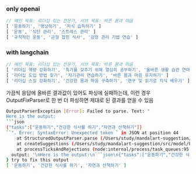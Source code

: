 ### only openai

```ts
// 메인 목표: 리더십 있는 전문가, 서브 목표: 바른 몸과 마음
[ '운동하기', '명상하기', '지식 습득하기' ]
[ '운동', '식단 관리', '스트레스 관리' ]
[ '규칙적인 운동', '균형 잡힌 식사', '감정 관리 기법 연습' ]
```

### with langchain

```ts
// 메인 목표: 리더십 있는 전문가, 서브 목표: 바른 몸과 마음
[ '리더십 역량 강화하기', '특기를 갖추기 위해 열심히 공부하기', '올바른 생활 습관 연마하기' ]
[ '리더십 도입 방법 찾기', '자기관리 연습하기', '바른 몸과 마음 유지하기' ]
[ '리더십 스킬 강화하기', '건강한 몸과 마음 구축하기', '연구 및 읽기로 지식 배우기' ]
```

가끔씩 응답에 올바른 결과값이 있어도 파싱에 실패하는데, 이런 경우 OutputFixParser로 한 번 더 파싱하면 제대로 된 결과를 얻을 수 있음

```bash
OutputParserException [Error]: Failed to parse. Text: "
Here is the output:
```json
{"tasks":["운동하기","건강한 식사를 하기","자연과 산책하기"]}
``". Error: SyntaxError: Unexpected token ` in JSON at position 44
    at StructuredOutputParser.parse (/Users/study/mandalart-suggestion/node_modules/langchain/dist/output_parsers/structured.cjs:58:19)
    at createSuggestions (/Users/study/mandalart-suggestion/src/model/base-langchain.ts:29:39)
    at processTicksAndRejections (node:internal/process/task_queues:95:5) {
  output: '\nHere is the output:\n```json\n{"tasks":["운동하기","건강한 식사를 하기","자연과 산책하기"]}\n``'
} try to fix this output
[ '운동하기', '건강한 식사를 하기', '자연과 산책하기' ]

```
